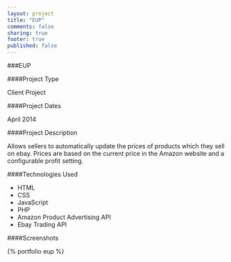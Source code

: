 ```yaml
---
layout: project
title: "EUP"
comments: false
sharing: true
footer: true
published: false
---
```


###EUP


####Project Type

Client Project

####Project Dates

April 2014

####Project Description

Allows sellers to automatically update the prices of products which they sell on ebay.
Prices are based on the current price in the Amazon website and a configurable profit setting.

####Technologies Used

- HTML
- CSS 
- JavaScript
- PHP 
- Amazon Product Advertising API
- Ebay Trading API



####Screenshots

{% portfolio eup %}
